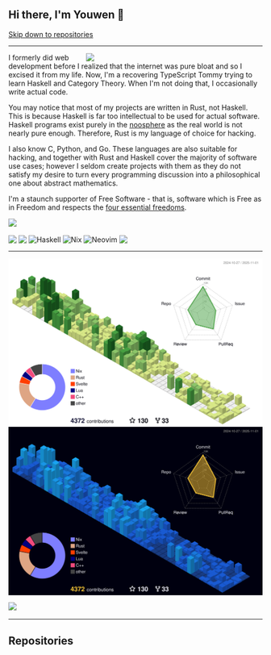 ## Hi there, I'm Youwen 👋

[Skip down to repositories](https://github.com/youwen5/#projects)

---

<picture>
    <a href="https://www.last.fm/user/couscousdude"><img src="https://lastfm-recently-played.vercel.app/api?user=couscousdude" height="auto" width="350px" align="right" /></a>

</picture>
I formerly did web development before I realized that the internet was pure bloat and so I excised it from my life.
Now, I'm a recovering TypeScript Tommy trying to learn Haskell and Category Theory.
When I'm not doing that, I occasionally write actual code.

You may notice that most of my projects are written in Rust, not Haskell.
This is because Haskell is far too intellectual to be used for actual software. 
Haskell programs exist purely in the [noosphere](https://en.wikipedia.org/wiki/Noosphere) as the real world is not nearly pure enough.
Therefore, Rust is my language of choice for hacking.

I also know C, Python, and Go. These languages are also suitable for hacking, and together with Rust and Haskell cover the majority of software use cases; however I seldom create projects with them as they do not satisfy my desire to turn every programming discussion into a philosophical one about abstract mathematics.

I'm a staunch supporter of Free Software - that is, software which is Free as in Freedom and respects the [four essential freedoms](https://www.gnu.org/philosophy/free-sw.en.html#four-freedoms).

<a href="https://www.vim.org" target="_blank">![](https://moolenaar.net/vim_anim.gif)</a>

<img src="https://img.shields.io/badge/Arch%20Linux-1793D1?logo=arch-linux&logoColor=fff&style=for-the-badge" align="top"></img>
<img src="https://img.shields.io/badge/rust-%23000000.svg?style=for-the-badge&logo=rust&logoColor=white" align="top"></img>
![Haskell](https://img.shields.io/badge/Haskell-5e5086?style=for-the-badge&logo=haskell&logoColor=white)
![Nix](https://img.shields.io/badge/NIX-5277C3.svg?style=for-the-badge&logo=NixOS&logoColor=white)
![Neovim](https://img.shields.io/badge/NeoVim-%2357A143.svg?&style=for-the-badge&logo=neovim&logoColor=white)
<img src="https://github.com/youwen5/youwen5/blob/main/assets/powered-by-debian.gif" align="top"></img>

---

<img align="center" src="https://github.com/youwen5/youwen5/blob/main/profile-3d-contrib/profile-green-animate.svg#gh-light-mode-only">
<img align="center" src="https://github.com/youwen5/youwen5/blob/main/profile-3d-contrib/profile-night-view.svg#gh-dark-mode-only">

![](https://static.fsf.org/nosvn/appeal2024/GIMP.png)

---
## Repositories
